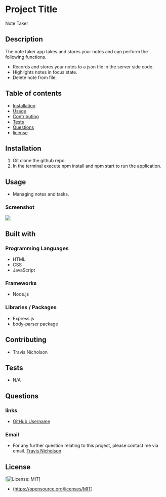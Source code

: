 # Project Title
 Note Taker
## Description
The note taker app takes and stores your notes and can perform the following functions.

- Records and stores your notes to a json file in the server side code. 
- Highlights notes in focus state.
- Delete note from file.
## Table of contents
- [Installation](#installation)
- [Usage](#Usage)
- [Contributing](#Contributing)
- [Tests](#Tests)
- [Questions](#Questions)
- [license](#license)

## Installation
1. Git clone the github repo. 
2. In the terminal execute npm install and npm start to run the application. 

## Usage
- Managing notes and tasks.

### Screenshot
![](./images/fireshot/img22.png)

## Built with
### Programming Languages
- HTML
- CSS
- JavaScript
### Frameworks
- Node.js
### Libraries / Packages
- Express.js
- body-parser package
## Contributing
- Travis Nicholson
## Tests
- N/A
## Questions
### links
- [GitHub Username](https://github.com/Travisnicholson90)

### Email
- For any further question relating to this project, please contact me via email.
[Travis Nicholson](mailto::nicholson_travis@hotmail.com)

## License
[![License: MIT](https://img.shields.io/badge/License-MIT-yellow.svg)]
 - (https://opensource.org/licenses/MIT)


